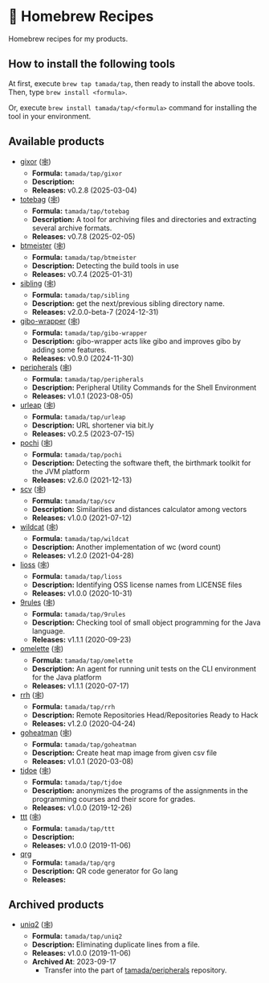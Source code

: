 # :beer: Homebrew Recipes

Homebrew recipes for my products.

## How to install the following tools

At first, execute `brew tap tamada/tap`, then ready to install the above tools.
Then, type `brew install <formula>`.

Or, execute `brew install tamada/tap/<formula>` command for installing the tool in your environment.

## Available products

- [gixor](https://github.com/tamada/gixor) ([:spider_web:](https://tamada.github.io/gixor/))
  - **Formula:** `tamada/tap/gixor`
  - **Description:** 
  - **Releases:** v0.2.8 (2025-03-04)
- [totebag](https://github.com/tamada/totebag) ([:spider_web:](https://tamada.github.io/totebag/))
  - **Formula:** `tamada/tap/totebag`
  - **Description:** A tool for archiving files and directories and extracting several archive formats.
  - **Releases:** v0.7.8 (2025-02-05)
- [btmeister](https://github.com/tamada/btmeister) ([:spider_web:](https://tamada.github.io/btmeister/))
  - **Formula:** `tamada/tap/btmeister`
  - **Description:** Detecting the build tools in use
  - **Releases:** v0.7.4 (2025-01-31)
- [sibling](https://github.com/tamada/sibling) ([:spider_web:](https://tamada.github.io/sibling/))
  - **Formula:** `tamada/tap/sibling`
  - **Description:** get the next/previous sibling directory name.
  - **Releases:** v2.0.0-beta-7 (2024-12-31)
- [gibo-wrapper](https://github.com/tamada/gibo-wrapper) ([:spider_web:](https://tamada.github.io/gibo-wrapper/))
  - **Formula:** `tamada/tap/gibo-wrapper`
  - **Description:** gibo-wrapper acts like gibo and improves gibo by adding some features.
  - **Releases:** v0.9.0 (2024-11-30)
- [peripherals](https://github.com/tamada/peripherals) ([:spider_web:](https://tamada.github.io/peripherals/))
  - **Formula:** `tamada/tap/peripherals`
  - **Description:** Peripheral Utility Commands for the Shell Environment
  - **Releases:** v1.0.1 (2023-08-05)
- [urleap](https://github.com/tamada/urleap) ([:spider_web:](https://tamada.github.io/urleap/))
  - **Formula:** `tamada/tap/urleap`
  - **Description:** URL shortener via bit.ly
  - **Releases:** v0.2.5 (2023-07-15)
- [pochi](https://github.com/tamada/pochi) ([:spider_web:](https://tamada.github.io/pochi/))
  - **Formula:** `tamada/tap/pochi`
  - **Description:** Detecting the software theft, the birthmark toolkit for the JVM platform
  - **Releases:** v2.6.0 (2021-12-13)
- [scv](https://github.com/tamada/scv) ([:spider_web:](https://tamada.github.io/scv/))
  - **Formula:** `tamada/tap/scv`
  - **Description:** Similarities and distances calculator among vectors
  - **Releases:** v1.0.0 (2021-07-12)
- [wildcat](https://github.com/tamada/wildcat) ([:spider_web:](https://tamada.github.io/wildcat/))
  - **Formula:** `tamada/tap/wildcat`
  - **Description:** Another implementation of wc (word count)
  - **Releases:** v1.2.0 (2021-04-28)
- [lioss](https://github.com/tamada/lioss) ([:spider_web:](https://tamada.github.io/lioss/))
  - **Formula:** `tamada/tap/lioss`
  - **Description:** Identifying OSS license names from LICENSE files
  - **Releases:** v1.0.0 (2020-10-31)
- [9rules](https://github.com/tamada/9rules) ([:spider_web:](https://tamada.github.io/9rules/))
  - **Formula:** `tamada/tap/9rules`
  - **Description:** Checking tool of small object programming for the Java language.
  - **Releases:** v1.1.1 (2020-09-23)
- [omelette](https://github.com/tamada/omelette) ([:spider_web:](https://tamada.github.io/omelette/))
  - **Formula:** `tamada/tap/omelette`
  - **Description:** An agent for running unit tests on the CLI environment for the Java platform
  - **Releases:** v1.1.1 (2020-07-17)
- [rrh](https://github.com/tamada/rrh) ([:spider_web:](https://tamada.github.io/rrh/))
  - **Formula:** `tamada/tap/rrh`
  - **Description:** Remote Repositories Head/Repositories Ready to Hack
  - **Releases:** v1.2.0 (2020-04-24)
- [goheatman](https://github.com/tamada/goheatman) ([:spider_web:](https://tamada.github.io/goheatman/))
  - **Formula:** `tamada/tap/goheatman`
  - **Description:** Create heat map image from given csv file
  - **Releases:** v1.0.1 (2020-03-08)
- [tjdoe](https://github.com/tamada/tjdoe) ([:spider_web:](https://tamada.github.io/tjdoe/))
  - **Formula:** `tamada/tap/tjdoe`
  - **Description:** anonymizes the programs of the assignments in the programming courses and their score for grades.
  - **Releases:** v1.0.0 (2019-12-26)
- [ttt](https://github.com/tamada/ttt) ([:spider_web:](https://tamada.github.io/ttt/))
  - **Formula:** `tamada/tap/ttt`
  - **Description:** 
  - **Releases:** v1.0.0 (2019-11-06)
- [qrg](https://github.com/tamada/qrg)
  - **Formula:** `tamada/tap/qrg`
  - **Description:** QR code generator for Go lang
  - **Releases:** 

## Archived products

- [uniq2](https://github.com/tamada/uniq2) ([:spider_web:](https://tamada.github.io/uniq2/))
  - **Formula:** `tamada/tap/uniq2`
  - **Description:** Eliminating duplicate lines from a file.
  - **Releases:**
    v1.0.0 (2019-11-06)
  - **Archived At**: 2023-09-17
    - Transfer into the part of [tamada/peripherals](https://github.com/tamada/peripherals) repository.
